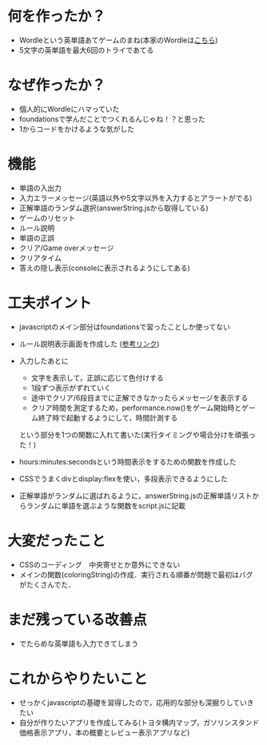 # 何を作ったか？
- Wordleという英単語あてゲームのまね(本家のWordleは[こちら](https://www.nytimes.com/games/wordle/index.html))
- 5文字の英単語を最大6回のトライであてる

# なぜ作ったか？
- 個人的にWordleにハマっていた
- foundationsで学んだことでつくれるんじゃね！？と思った
- 1からコードをかけるような気がした

# 機能
- 単語の入出力
- 入力エラーメッセージ(英語以外や5文字以外を入力するとアラートがでる)
- 正解単語のランダム選択(answerString.jsから取得している)
- ゲームのリセット
- ルール説明
- 単語の正誤
- クリア/Game overメッセージ
- クリアタイム
- 答えの隠し表示(consoleに表示されるようにしてある)

# 工夫ポイント
- javascriptのメイン部分はfoundationsで習ったことしか使ってない
- ルール説明表示画面を作成した
([参考リンク](https://rilaks.jp/blog/website-creation/popup-css/))
- 入力したあとに
  - 文字を表示して，正誤に応じて色付けする
  - 1段ずつ表示がずれていく
  - 途中でクリア/6段目までに正解できなかったらメッセージを表示する
  - クリア時間を測定するため，performance.now()をゲーム開始時とゲーム終了時で起動するようにして，時間計測する
    
  という部分を1つの関数に入れて書いた(実行タイミングや場合分けを頑張った！)
- hours:minutes:secondsという時間表示をするための関数を作成した
- CSSでうまくdivとdisplay:flexを使い，多段表示できるようにした
- 正解単語がランダムに選ばれるように，answerString.jsの正解単語リストからランダムに単語を選ぶような関数をscript.jsに記載

# 大変だったこと
- CSSのコーディング　中央寄せとか意外にできない
- メインの関数(coloringString)の作成．実行される順番が問題で最初はバグがたくさんでた．

# まだ残っている改善点
- でたらめな英単語も入力できてしまう

# これからやりたいこと
- せっかくjavascriptの基礎を習得したので，応用的な部分も深掘りしていきたい
- 自分が作りたいアプリを作成してみる(トヨタ構内マップ，ガソリンスタンド価格表示アプリ，本の概要とレビュー表示アプリなど)
